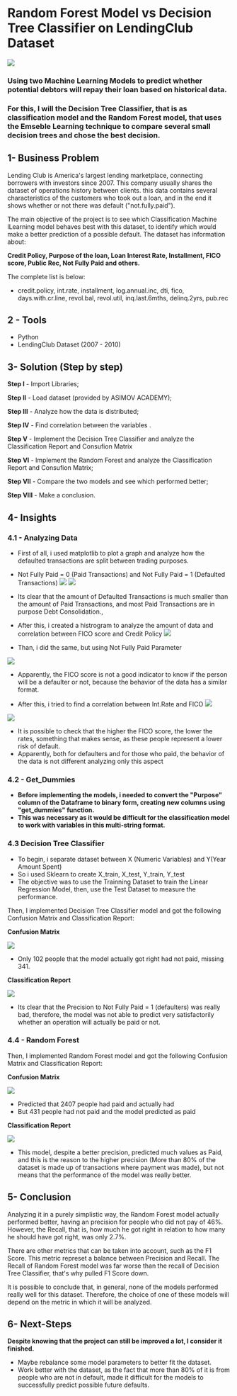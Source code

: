 # Random Forest Model vs Decision Tree Classifier on LendingClub Dataset

![](img/lending_club.jpg)

### Using two Machine Learning Models to predict whether potential debtors will repay their loan based on historical data.
### For this, I will the Decision Tree Classifier, that is as classification model and the Random Forest model, that uses the Emseble Learning technique to compare several small decision trees and chose the best decision.


## 1- Business Problem
Lending Club is America's largest lending marketplace, connecting borrowers with investors since 2007. This company usually shares the dataset of operations history between clients. this data contains several characteristics of the customers who took out a loan, and in the end it shows whether or not there was default ("not.fully.paid").

The main objective of the project is to see which Classification Machine lLearning model behaves best with this dataset, to identify which would make a better prediction of a possible default.
The dataset has information about:

**Credit Policy, Purpose of the loan, Loan Interest Rate, Installment, FICO score, Public Rec, Not Fully Paid and others.**

The complete list is below: 
* credit.policy, int.rate, installment, log.annual.inc, dti, fico, days.with.cr.line, revol.bal, revol.util, inq.last.6mths, delinq.2yrs, pub.rec

## 2 - Tools
- Python
- LendingClub Dataset (2007 - 2010)

## 3- Solution (Step by step)
 **Step I** - Import Libraries;
 
 **Step II** - Load dataset (provided by ASIMOV ACADEMY);
 
 **Step III** - Analyze how the data is distributed;
 
 **Step IV** - Find correlation between the variables .
 
 **Step V** - Implement the Decision Tree Classifier and analyze the Classification Report and Consufion Matrix
 
 **Step VI** - Implement the Random Forest and analyze the Classification Report and Consufion Matrix;
 
 **Step VII** - Compare the two models and see which performed better;
 
 **Step VIII** - Make a conclusion.


## 4- Insights

### **4.1 - Analyzing Data**
- First of all, i used matplotlib to plot a graph and analyze how the defaulted transactions are split between trading purposes.
- Not Fully Paid = 0 (Paid Transactions) and  Not Fully Paid = 1 (Defaulted Transactions)
![](img/countbypurpose.png)
![](img/percentbypurpose.png)
- Its clear that the amount of Defaulted Transactions is much smaller than the amount of Paid Transactions, and most Paid Transactions are in purpose Debt Consolidation.,

- After this, i created a histrogram to analyze the  amount of data and correlation between FICO score and Credit Policy
  ![](img/ficoxcreditpolicy.png)


- Than, i did the same, but using Not Fully Paid Parameter

![](img/ficoxnotfullypaid.png)

- Apparently, the FICO score is not a good indicator to know if the person will be a defaulter or not, because the behavior of the data has a similar format.
 
- After this, i tried to find a correlation between Int.Rate and FICO
![](img/intratexfico.png)

![](img/implottendence.png)

- It is possible to check that the higher the FICO score, the lower the rates, something that makes sense, as these people represent a lower risk of default.
- Apparently, both for defaulters and for those who paid, the behavior of the data is not different analyzing only this aspect

### **4.2 - Get_Dummies**
- **Before implementing the models, i needed to convert the "Purpose" column of the Dataframe to binary form, creating new columns using "get_dummies" function.**
- **This was necessary as it would be difficult for the classification model to work with variables in this multi-string format.**

### **4.3 Decision Tree Classifier**
 - To begin, i separate dataset between X (Numeric Variables) and Y(Year Amount Spent)
 - So i used Sklearn to create X_train, X_test, Y_train, Y_test
 - The objective was to use the Trainning Dataset to train the Linear Regression Model, then, use the Test Dataset to measure the performance.

Then, I implemented Decision Tree Classifier model and got the following Confusion Matrix and Classification Report:

**Confusion Matrix**

![](img/cm1.png)

- Only 102 people that the model actually got right had not paid, missing 341. 


**Classification Report**

![](img/cr1.png)
- Its clear that the Precision to Not Fully Paid = 1 (defaulters) was really bad, therefore, the model was not able to predict very satisfactorily whether an operation will actually be paid or not.
  



### **4.4 - Random Forest**
Then, I implemented Random Forest model and got the following Confusion Matrix and Classification Report:

**Confusion Matrix**

![](img/cm2.png)
- Predicted that 2407 people had paid and actually had
- But 431 people had not paid and the model predicted as paid



**Classification Report**

![](img/cr2.png)

- This model, despite a better precision, predicted much values as Paid, and this is the reason to the higher precision (More than 80% of the dataset is made up of transactions where payment was made), but not means that the performance of the model was really better.


## 5- Conclusion
Analyzing it in a purely simplistic way, the Random Forest model actually performed better, having an precision for people who did not pay of 46%.
However, the Recall, that is, how much he got right in relation to how many he should have got right, was only 2.7%.


There are other metrics that can be taken into account, such as the F1 Score. This metric represet a balance between Precision and Recall. 
The Recall of Random Forest model was far worse than the recall of Decision Tree Classifier, that's why pulled F1 Score down.

It is possible to conclude that, in general, none of the models performed really well for this dataset. Therefore, the choice of one of these models will depend on the metric in which it will be analyzed.
## 6- Next-Steps

**Despite knowing that the project can still be improved a lot, I consider it finished.**
- Maybe rebalance some model parameters to better fit the dataset.
- Work better with the dataset, as the fact that more than 80% of it is from people who are not in default, made it difficult for the models to successfully predict possible future defaults.


